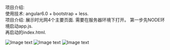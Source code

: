 项目介绍:  
  使用技术: angular6.0 + bootstrap + less.   
  项目介绍: 展示时光网4个主要页面.
需要在服务器环境下打开。  第一步先NODE环境启动app.js.  
再启动的index.html.

![Image text](https://github.com/askzen/angular-/raw/master/static/%E6%97%B6%E5%85%89%E7%BD%91-1.png)
![Image text](https://github.com/askzen/angular-/raw/master/static/%E6%97%B6%E5%85%89%E7%BD%91-2.png)
![Image text](https://github.com/askzen/angular-/blob/master/static/%E6%97%B6%E5%85%89%E7%BD%91-3.png)
